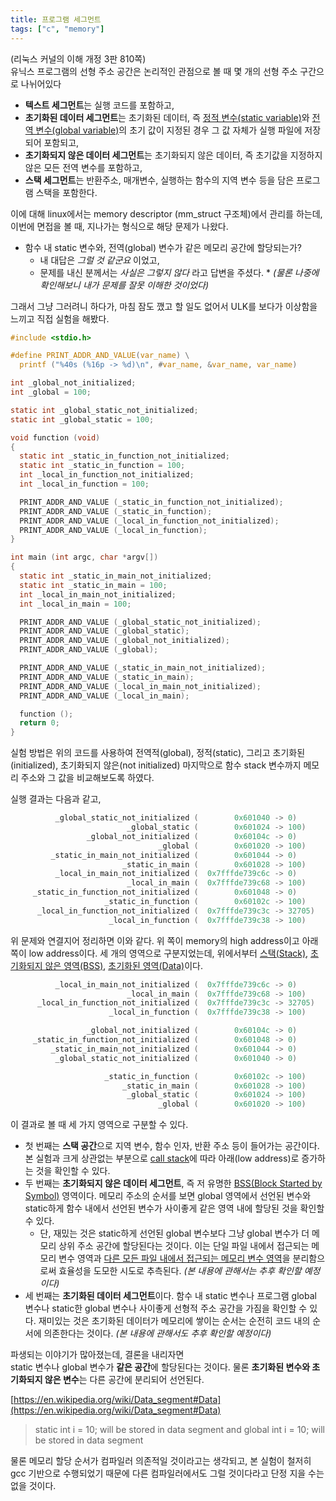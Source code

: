 ```yaml
---
title: 프로그램 세그먼트
tags: ["c", "memory"]
---
```


(리눅스 커널의 이해 개정 3판 810쪽)  
유닉스 프로그램의 선형 주소 공간은 논리적인 관점으로 볼 때 몇 개의 선형 주소 구간으로 나뉘어있다

- **텍스트 세그먼트**는 실행 코드를 포함하고,
- **초기화된 데이터 세그먼트**는 초기화된 데이터, 즉 [정적 변수(static variable)](https://en.wikipedia.org/wiki/Static_variable)와 [전역 변수(global variable)](https://en.wikipedia.org/wiki/Global_variable)의 초기 값이 지정된 경우 그 값 자체가 실행 파일에 저장되어 포함되고,
- **초기화되지 않은 데이터 세그먼트**는 초기화되지 않은 데이터, 즉 초기값을 지정하지 않은 모든 전역 변수를 포함하고,
- **스택 세그먼트**는 반환주소, 매개변수, 실행하는 함수의 지역 변수 등을 담은 프로그램 스택을 포함한다.

이에 대해 linux에서는 memory descriptor (mm_struct 구조체)에서 관리를 하는데,  
이번에 면접을 볼 때, 지나가는 형식으로 해당 문제가 나왔다.

- 함수 내 static 변수와, 전역(global) 변수가 같은 메모리 공간에 할당되는가?
  - 내 대답은 _그럴 것 같군요_ 이었고,
  - 문제를 내신 분께서는 _사실은 그렇지 않다_ 라고 답변을 주셨다. \* _(물론 나중에 확인해보니 내가 문제를 잘못 이해한 것이었다)_

그래서 그냥 그러려니 하다가, 마침 잠도 깼고 할 일도 없어서 ULK를 보다가 이상함을 느끼고 직접 실험을 해봤다.

```c
#include <stdio.h>

#define PRINT_ADDR_AND_VALUE(var_name) \
  printf ("%40s (%16p -> %d)\n", #var_name, &var_name, var_name)

int _global_not_initialized;
int _global = 100;

static int _global_static_not_initialized;
static int _global_static = 100;

void function (void)
{
  static int _static_in_function_not_initialized;
  static int _static_in_function = 100;
  int _local_in_function_not_initialized;
  int _local_in_function = 100;

  PRINT_ADDR_AND_VALUE (_static_in_function_not_initialized);
  PRINT_ADDR_AND_VALUE (_static_in_function);
  PRINT_ADDR_AND_VALUE (_local_in_function_not_initialized);
  PRINT_ADDR_AND_VALUE (_local_in_function);
}

int main (int argc, char *argv[])
{
  static int _static_in_main_not_initialized;
  static int _static_in_main = 100;
  int _local_in_main_not_initialized;
  int _local_in_main = 100;

  PRINT_ADDR_AND_VALUE (_global_static_not_initialized);
  PRINT_ADDR_AND_VALUE (_global_static);
  PRINT_ADDR_AND_VALUE (_global_not_initialized);
  PRINT_ADDR_AND_VALUE (_global);

  PRINT_ADDR_AND_VALUE (_static_in_main_not_initialized);
  PRINT_ADDR_AND_VALUE (_static_in_main);
  PRINT_ADDR_AND_VALUE (_local_in_main_not_initialized);
  PRINT_ADDR_AND_VALUE (_local_in_main);

  function ();
  return 0;
}
```

실험 방법은 위의 코드를 사용하여 전역적(global), 정적(static), 그리고 초기화된(initialized), 초기화되지 않은(not initialized) 마지막으로 함수 stack 변수까지 메모리 주소와 그 값을 비교해보도록 하였다.

실행 결과는 다음과 같고,

```c
          _global_static_not_initialized (        0x601040 -> 0)
                          _global_static (        0x601024 -> 100)
                 _global_not_initialized (        0x60104c -> 0)
                                 _global (        0x601020 -> 100)
         _static_in_main_not_initialized (        0x601044 -> 0)
                         _static_in_main (        0x601028 -> 100)
          _local_in_main_not_initialized (  0x7fffde739c6c -> 0)
                          _local_in_main (  0x7fffde739c68 -> 100)
     _static_in_function_not_initialized (        0x601048 -> 0)
                     _static_in_function (        0x60102c -> 100)
      _local_in_function_not_initialized (  0x7fffde739c3c -> 32705)
                      _local_in_function (  0x7fffde739c38 -> 100)
```

위 문제와 연결지어 정리하면 이와 같다. 위 쪽이 memory의 high address이고 아래 쪽이 low address이다. 세 개의 영역으로 구분지었는데, 위에서부터 [스택(Stack)](https://en.wikipedia.org/wiki/Data_segment#Stack), [초기화되지 않은 영역(BSS)](https://en.wikipedia.org/wiki/Data_segment#BSS), [초기화된 영역(Data)](https://en.wikipedia.org/wiki/Data_segment#Data)이다.

```c
          _local_in_main_not_initialized (  0x7fffde739c6c -> 0)
                          _local_in_main (  0x7fffde739c68 -> 100)
      _local_in_function_not_initialized (  0x7fffde739c3c -> 32705)
                      _local_in_function (  0x7fffde739c38 -> 100)

                 _global_not_initialized (        0x60104c -> 0)
     _static_in_function_not_initialized (        0x601048 -> 0)
         _static_in_main_not_initialized (        0x601044 -> 0)
          _global_static_not_initialized (        0x601040 -> 0)

                     _static_in_function (        0x60102c -> 100)
                         _static_in_main (        0x601028 -> 100)
                          _global_static (        0x601024 -> 100)
                                 _global (        0x601020 -> 100)
```

이 결과로 볼 때 세 가지 영역으로 구분할 수 있다.

- 첫 번째는 **스택 공간**으로 지역 변수, 함수 인자, 반환 주소 등이 들어가는 공간이다. 본 실험과 크게 상관없는 부분으로 [call stack](https://en.wikipedia.org/wiki/Call_Stack)에 따라 아래(low address)로 증가하는 것을 확인할 수 있다.
- 두 번째는 **초기화되지 않은 데이터 세그먼트**, 즉 저 유명한 [BSS(Block Started by Symbol)](https://en.wikipedia.org/wiki/.bss) 영역이다. 메모리 주소의 순서를 보면 global 영역에서 선언된 변수와 static하게 함수 내에서 선언된 변수가 사이좋게 같은 영역 내에 할당된 것을 확인할 수 있다.
  - 단, 재밌는 것은 static하게 선언된 global 변수보다 그냥 global 변수가 더 메모리 상위 주소 공간에 할당된다는 것이다. 이는 단일 파일 내에서 접근되는 메모리 변수 영역과 [다른 모든 파일 내에서 접근되는 메모리 변수 영역](https://en.wikipedia.org/wiki/External_variable)을 분리함으로써 효율성을 도모한 시도로 추측된다. _(본 내용에 관해서는 추후 확인할 예정이다)_
- 세 번째는 **초기화된 데이터 세그먼트**이다. 함수 내 static 변수나 프로그램 global 변수나 static한 global 변수나 사이좋게 선형적 주소 공간을 가짐을 확인할 수 있다. 재미있는 것은 초기화된 데이터가 메모리에 쌓이는 순서는 순전히 코드 내의 순서에 의존한다는 것이다. _(본 내용에 관해서도 추후 확인할 예정이다)_

파생되는 이야기가 많아졌는데, 결론을 내리자면  
static 변수나 global 변수가 **같은 공간**에 할당된다는 것이다. 물론 **초기화된 변수와 초기화되지 않은 변수**는 다른 공간에 분리되어 선언된다.

[https://en.wikipedia.org/wiki/Data_segment#Data](https://en.wikipedia.org/wiki/Data_segment#Data)

> static int i = 10; will be stored in data segment and global int i = 10; will be stored in data segment

물론 메모리 할당 순서가 컴파일러 의존적일 것이라고는 생각되고, 본 실험이 철저히 gcc 기반으로 수행되었기 때문에 다른 컴파일러에서도 그럴 것이다라고 단정 지을 수는 없을 것이다.
